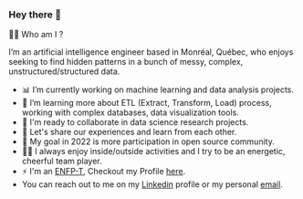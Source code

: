 ### Hey there 👋

👩‍💻 Who am I ?

I’m an artificial intelligence engineer based in Monréal, Québec, who enjoys seeking to find hidden patterns in a bunch of messy, complex, unstructured/structured data.

- 📊 I’m currently working on machine learning and data analysis projects. 
- 🔎 I’m learning more about ETL (Extract, Transform, Load) process, working with complex databases, data visualization tools.
- 🖖 I'm ready to collaborate in data science research projects.
- 💬 Let's share our experiences and learn from each other.
- 🎯 My goal in 2022 is more participation in open source community.
- 🚴‍♀️ I always enjoy inside/outside activities and I try to be an energetic, cheerful team player.
- ⚡️ I'm an [ENFP-T](https://www.16personalities.com/enfp-personality), Checkout my Profile [here](https://www.16personalities.com/profiles/33d5080f78da8).
- You can reach out to me on my [Linkedin](linkedin.com/in/maryam-hamzelu) profile or my personal [email](maryam.hamzelu93@gmail.com).
